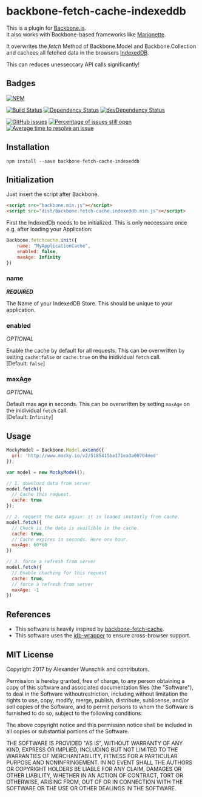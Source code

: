 # backbone-fetch-cache-indexeddb

This is a plugin for [Backbone.js](http://backbonejs.org/). <br>
It also works with Backbone-based frameworks like [Marionette](http://marionettejs.com/).

It overwrites the *fetch* Method of Backbone.Model and Backbone.Collection and cachees all fetched data in the browsers [IndexedDB](https://www.w3.org/TR/IndexedDB/).

This can reduces unesseccary API calls significantly!

## Badges

[![NPM](https://nodei.co/npm/backbone-fetch-cache-indexeddb.png?downloads=true&downloadRank=true)](https://nodei.co/npm/backbone-fetch-cache-indexeddb/)

[![Build Status](https://travis-ci.org/mojoaxel/backbone-fetch-cache-indexeddb.svg?branch=master)](https://travis-ci.org/mojoaxel/backbone-fetch-cache-indexeddb)
[![Dependency Status](https://david-dm.org/mojoaxel/backbone-fetch-cache-indexeddb/status.svg)](https://david-dm.org/mojoaxel/backbone-fetch-cache-indexeddb)
[![devDependency Status](https://david-dm.org/mojoaxel/backbone-fetch-cache-indexeddb/dev-status.svg)](https://david-dm.org/mojoaxel/backbone-fetch-cache-indexeddb?type=dev)

[![GitHub issues](https://img.shields.io/github/issues/mojoaxel/backbone-fetch-cache-indexeddb.svg)](https://github.com/mojoaxel/backbone-fetch-cache-indexeddb/issues)
[![Percentage of issues still open](http://isitmaintained.com/badge/open/mojoaxel/backbone-fetch-cache-indexeddb.svg)](http://isitmaintained.com/project/mojoaxel/backbone-fetch-cache-indexeddb "Percentage of issues still open")
[![Average time to resolve an issue](http://isitmaintained.com/badge/resolution/mojoaxel/backbone-fetch-cache-indexeddb.svg)](http://isitmaintained.com/project/mojoaxel/backbone-fetch-cache-indexeddb "Average time to resolve an issue")

## Installation

`npm install --save backbone-fetch-cache-indexeddb`

## Initialization

Just insert the script after Backbone.

```html
<script src="backbone.min.js"></script>
<script src="dist/backbone.fetch-cache.indexeddb.min.js"></script>
```

First the IndexedDb needs to be initialized. This is only neccessare once e.g. after loading your Application:

```js
Backbone.fetchcache.init({
	name: "MyApplicationCache",
	enabled: false,
	maxAge: Infinity
})
```

### name
_**REQUIRED**_

The Name of your IndexedDB Store. This should be unique to your application.

### enabled
_OPTIONAL_

Enable the cache by default for all requests. This can be overwritten by setting `cache:false` or `cache:true` on the inidividual `fetch` call. <br>
[Default: `false`]

### maxAge
_OPTIONAL_

Default max age in seconds. This can be overwritten by setting `maxAge` on the inidividual `fetch` call. <br>
[Default: `Infinity`]

## Usage

```js
MockyModel = Backbone.Model.extend({
  url: 'http://www.mocky.io/v2/5185415ba171ea3a00704eed'
});

var model = new MockyModel();

// 1. download data from server
model.fetch({
  // Cache this request.
  cache: true
});

// 2. request the data again: it is loaded instantly from cache.
model.fetch({
  // Check is the data is availible in the cache.
  cache: true,
  // Cache expires in seconds. Here one hour.
  maxAge: 60*60
})

// 3. force a refresh from server
model.fetch({
  // Enable chaching for this request
  cache: true,
  // force a refresh from server
  maxAge: -1
})
```

## References

* This software is heavily inspired by [backbone-fetch-cache](https://github.com/madglory/backbone-fetch-cache).
* This software uses the [idb-wrapper](https://www.npmjs.com/package/idb-wrapper) to ensure cross-browser support.

## MIT License

Copyright 2017 by Alexander Wunschik and contributors.

Permission is hereby granted, free of charge, to any person obtaining a copy
of this software and associated documentation files (the "Software"), to
deal in the Software withoutrestriction, including without limitation the
rights to use, copy, modify, merge, publish, distribute, sublicense, and/or
sell copies of the Software, and to permit persons to whom the Software is
furnished to do so, subject to the following conditions:

The above copyright notice and this permission notice shall be included in
all copies or substantial portions of the Software.

THE SOFTWARE IS PROVIDED "AS IS", WITHOUT WARRANTY OF ANY KIND, EXPRESS OR
IMPLIED, INCLUDING BUT NOT LIMITED TO THE WARRANTIES OF MERCHANTABILITY,
FITNESS FOR A PARTICULAR PURPOSE AND NONINFRINGEMENT. IN NO EVENT SHALL
THE AUTHORS OR COPYRIGHT HOLDERS BE LIABLE FOR ANY CLAIM, DAMAGES OR OTHER
LIABILITY, WHETHER IN AN ACTION OF CONTRACT, TORT OR OTHERWISE, ARISING
FROM, OUT OF OR IN CONNECTION WITH THE SOFTWARE OR THE USE OR OTHER DEALINGS
IN THE SOFTWARE.
